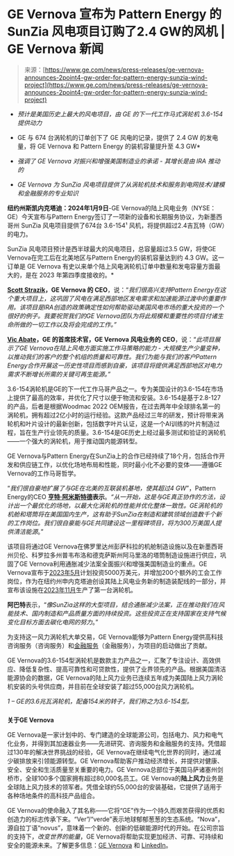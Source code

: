 <!--yml

category: 未分类

date: 2024-05-27 14:37:59

-->

# GE Vernova 宣布为 Pattern Energy 的 SunZia 风电项目订购了2.4 GW的风机 | GE Vernova 新闻

> 来源：[https://www.ge.com/news/press-releases/ge-vernova-announces-2point4-gw-order-for-pattern-energy-sunzia-wind-project](https://www.ge.com/news/press-releases/ge-vernova-announces-2point4-gw-order-for-pattern-energy-sunzia-wind-project)

*   *预计是美国历史上最大的风电项目，由 GE 的下一代工作马式涡轮机 3.6-154 提供动力*

+   GE 与 674 台涡轮机的订单创下了 GE 风电的记录，提供了 2.4 GW 的发电量，将 GE Vernova 和 Pattern Energy 的装机容量提升至 4.3 GW*

+   *强调了 GE Vernova 对振兴和增强美国制造业的承诺 - 其增长是由 IRA 推动的*

+   *GE Vernova 为 SunZia 风电项目提供了从涡轮机技术和服务到电网技术/建模和金融服务的专业知识*

**纽约州斯凯内克塔迪：2024年1月9日**-GE Vernova的陆上风电业务（NYSE：GE）今天宣布与Pattern Energy签订了一项新的设备和长期服务协议，为新墨西哥州 SunZia 风电项目提供了674台 3.6-154¹ 风机，将提供超过2.4吉瓦特（GW）的电力。

SunZia 风电项目预计是西半球最大的风电项目，总容量超过3.5 GW，将使GE Vernova在完工后在北美地区与Pattern Energy的装机容量达到约 4.3 GW。这一订单是 GE Vernova 有史以来单个陆上风电涡轮机订单中数量和发电容量方面最大的，是在 2023 年第四季度接收的。*

[**Scott Strazik**](https://www.linkedin.com/in/scott-strazik/)**，GE Vernova 的 CEO**，说：“*我们很高兴支持Pattern Energy在这个重大项目上，这巩固了风电在满足西部地区发电需求和加速能源过渡中的重要作用。该项目是IRA创造的政策确定性如何帮助驱动美国风电市场的重大投资的一个很好的例子。我要祝贺我们的GE Vernova团队为将此规模和重要性的项目付诸生命所做的一切工作以及将会完成的工作。”*

[**Vic Abate**](https://www.linkedin.com/in/vicabate/)**，GE 的首席技术官，GE Vernova 风电业务的 CEO**，说：“*此项目展示了GE Vernova在陆上风电方面实施工作马策略的能力 - 大规模生产少量变种，以推动我们的客户的整个机组的质量和可靠性。我们为能与我们的客户Pattern Energy合作开展这一历史性项目而感到自豪，该项目将提供满足西部地区对电力需求不断增长所需的关键可再生能源。”*

3.6-154涡轮机是GE的下一代工作马哥产品之一。专为美国设计的3.6-154在市场上提供了最高的效率，并优化了尺寸以便于物流和安装。3.6-154是基于2.8-127的产品，后者是根据Woodmac 2022 OEM报告，在过去两年中全球排名第一的涡轮机，拥有超过2亿小时的运行经验。这款产品经过三年的研发，预计将带来涡轮机和叶片设计的最新创新，包括数字叶片认证，这是一个AI训练的叶片制造过程，旨在生产行业领先的质量。3.6-154是GE历史上经过最多测试和验证的涡轮机——一个强大的涡轮机，用于推动国内能源转型。

GE Vernova与Pattern Energy在SunZia上的合作已经持续了18个月，包括合作开发和供应链工作，以优化场地布局和性能，同时最小化不必要的变体——遵循GE Vernova的工作马哥哲学。

“*我们很自豪地扩展了与GE在北美的互联装机基地，使其超过4 GW*”，Pattern Energy的CEO [**亨特·阿米斯特德**](https://www.linkedin.com/in/hunter-armistead-0502a313/)**表示**。*“从一开始，这是与GE真正协作的方法，设计出一个最优化的场地，以最大化涡轮机的性能并优化整体一致性。GE涡轮机的机舱和塔筒将在美国国内生产，这有助于SunZia在制造和建筑领域创造数千个新的工作岗位。我们很自豪能与GE共同建设这一里程碑项目，将为300万美国人提供清洁能源*。”

该项目将通过GE Vernova在佛罗里达州彭萨科拉的机舱制造设施以及在新墨西哥州贝伦、科罗拉多州普韦布洛和德克萨斯州阿马里洛的塔筒制造设施进行供应，巩固了GE Vernova利用通胀减少法案全面振兴和增强美国制造业的重点。GE Vernova宣布于[2023年5月](https://www.ge.com/news/press-releases/ge-vernova-announces-50-million-investment-200-wind-manufacturing-jobs-in-new-york)计划投资5000万美元，并增加200个额外的工会工作岗位，作为在纽约州申内克塔迪创设其陆上风电业务新的制造装配线的一部分，并宣布该设施在[2023年11月](https://www.ge.com/news/press-releases/ge-vernova-produces-first-onshore-wind-turbine-at-new-york-facility)生产了第一台涡轮机。

**阿巴特**表示，“*像SunZia这样的大型项目，结合通胀减少法案，正在推动我们在风能技术、国内制造和产品质量方面的持续投资。这些投资正在支持国家在支持气候变化目标方面去碳化电网的努力*。”

为支持这一风力涡轮机大单交易，GE Vernova能够为Pattern Energy提供高科技咨询服务（咨询服务）和[金融服务](https://patternenergy.com/pattern-energy-closes-11-billion-financing-of-largest-clean-energy-infrastructure-project-in-u-s-history/)（金融服务），为项目的启动做出了贡献。

GE Vernova的3.6-154型涡轮机是数款主力产品之一，汇聚了专注设计、高效供应、降低复杂性、提高可靠性和可贷款性，提供了业界领先的产品。根据美国清洁能源协会的数据，GE Vernova的陆上风力业务已连续五年成为美国陆上风力涡轮机安装的头号供应商，并目前在全球安装了超过55,000台风力涡轮机。

*1 – GE的3.6兆瓦涡轮机，配备154米的转子，我们称之为3.6-154型。*

###

**关于GE Vernova**

GE Vernova是一家计划中的、专门建造的全球能源公司，包括电力、风力和电气化业务，并得到其加速器业务——先进研究、咨询服务和金融服务的支持。凭借超过130年的解决世界挑战的经验，GE Vernova在继续电气化世界的同时，通过减少碳排放来引领能源转型。GE Vernova帮助客户推动经济增长，并提供对健康、安全、安全和生活质量至关重要的电力。GE Vernova总部位于美国马萨诸塞州剑桥市，全球100多个国家拥有超过80,000名员工。GE Vernova的**陆上风力**业务是全球陆上风力技术的领军者。凭借全球约55,000台的安装基础，它提供了适用于各种场地条件的高科技产品组合。

GE Vernova的使命融入了其名称——它将“GE”作为一个持久而艰苦获得的优质和创造力的标志传承下来。“Ver”/“verde”表示地球郁郁葱葱的生态系统。“Nova”，源自拉丁语“novus”，意味着一个新的、创新的低碳能源时代的开始。在公司宗旨的支持下，*改变世界的能量*，GE Vernova将帮助实现更加经济、可靠、可持续和安全的能源未来。了解更多信息：[GE Vernova](https://www.gevernova.com/) 和 [LinkedIn](https://www.linkedin.com/company/gevernova/)。
